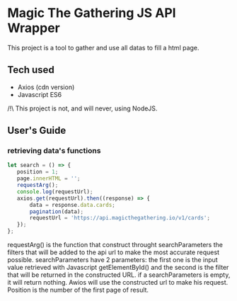 # Magic The Gathering JS API Wrapper

This project is a tool to gather and use all datas to fill a html page.

## Tech used

* Axios (cdn version)
* Javascript ES6

/!\ This project is not, and will never, using NodeJS.


## User's Guide

### retrieving data's functions
 ```Javascript
 let search = () => {
    position = 1;
    page.innerHTML = '';
    requestArg();
    console.log(requestUrl);
    axios.get(requestUrl).then((response) => {
        data = response.data.cards;
        pagination(data);
        requestUrl = 'https://api.magicthegathering.io/v1/cards';
    });
}; 
```

requestArg() is the function that construct throught searchParameters the filters that will be added to the api url to make the most accurate request possible. searchParameters have 2 parameters: the first one is the input value retrieved with Javascript getElementById() and the second is the filter that will be returned in the constructed URL. if a searchParameters is empty, it will return nothing.
Awios will use the constructed url to make his request. Position is the number of the first page of result.
